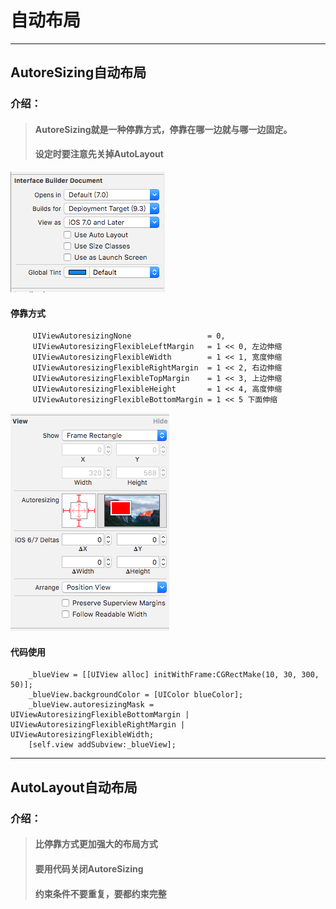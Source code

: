 # 自动布局

---

## AutoreSizing自动布局

### 介绍：

> #### AutoreSizing就是一种停靠方式，停靠在哪一边就与哪一边固定。
> 
> #### 设定时要注意先关掉AutoLayout

![](/assets/关闭AutoLayout.png)

#### 停靠方式

```
     UIViewAutoresizingNone                 = 0,
     UIViewAutoresizingFlexibleLeftMargin   = 1 << 0, 左边伸缩
     UIViewAutoresizingFlexibleWidth        = 1 << 1, 宽度伸缩
     UIViewAutoresizingFlexibleRightMargin  = 1 << 2, 右边伸缩
     UIViewAutoresizingFlexibleTopMargin    = 1 << 3, 上边伸缩
     UIViewAutoresizingFlexibleHeight       = 1 << 4, 高度伸缩
     UIViewAutoresizingFlexibleBottomMargin = 1 << 5 下面伸缩
```

![](/assets/停靠模式.png)

#### 代码使用

```
    _blueView = [[UIView alloc] initWithFrame:CGRectMake(10, 30, 300, 50)];
    _blueView.backgroundColor = [UIColor blueColor];
    _blueView.autoresizingMask = UIViewAutoresizingFlexibleBottomMargin | UIViewAutoresizingFlexibleRightMargin | UIViewAutoresizingFlexibleWidth;
    [self.view addSubview:_blueView];
```

---

## AutoLayout自动布局

### 介绍：

> #### 比停靠方式更加强大的布局方式
> 
> #### 要用代码关闭AutoreSizing
> 
> #### 约束条件不要重复，要都约束完整

